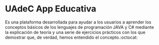 # UAdeC App Educativa

 Es una plataforma desarrollada para ayudar a los usuarios a aprender los conceptos básicos de los lenguajes de programación JAVA y C# mediante la explicación de teoría y una serie de ejercicios prácticos con los que demostrar que, de verdad, hemos entendido el concepto.:octocat:

